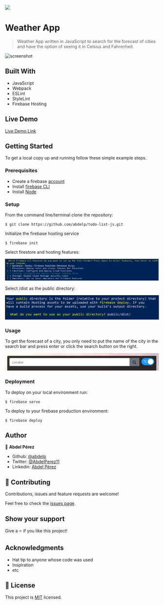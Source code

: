 ![](https://img.shields.io/badge/Microverse-blueviolet)

# Weather App

> Weather App written in JavaScript to search for the forecast of cities and have the option of seeing it in Celsius and Fahrenheit.

![screenshot](./app_screenshot.gif)

## Built With

- JavaScript
- Webpack
- ESLint
- StyleLint
- Firebase Hosting

## Live Demo

[Live Demo Link](https://weather-app-4562.web.app/)


## Getting Started

To get a local copy up and running follow these simple example steps.

### Prerequisites

- Create a firebase [account](https://console.firebase.google.com/)
- Install [firebase CLI](https://firebase.google.com/docs/cli)
- Install [Node](https://nodejs.org/en/)

### Setup

From the command line/terminal clone the repository:

```
$ git clone https://github.com/abdelp/todo-list-js.git
```

Initialize the firebase hosting service

```
$ firebase init
```

Select firestore and hosting features:

![features](./src/assets/images/firebase_init_step_1.png)

Select /dist as the public directory:

![public](./src/assets/images/firebase_init_step_2.png)

### Usage

To get the forecast of a city, you only need to put the name of the city in the search bar and press enter or click the search button on the right.

![search](./src/assets/images/search-bar.png)

### Deployment

To deploy on your local environment run:

```
$ firebase serve
```

To deploy to your firebase production environment:

```
$ firebase deploy
```

## Author

👤 **Abdel Pérez**

- Github: [@abdelp](https://github.com/abdelp/)
- Twitter: [@AbdelPerez11](https://twitter.com/abdelperez11)
- Linkedin: [Abdel Pérez](https://www.linkedin.com/in/abdel-perez/)

## 🤝 Contributing

Contributions, issues and feature requests are welcome!

Feel free to check the [issues page](issues/).

## Show your support

Give a ⭐️ if you like this project!

## Acknowledgments

- Hat tip to anyone whose code was used
- Inspiration
- etc

## 📝 License

This project is [MIT](lic.url) licensed.